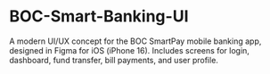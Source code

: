 # BOC-Smart-Banking-UI
A modern UI/UX concept for the BOC SmartPay mobile banking app, designed in Figma for iOS (iPhone 16). Includes screens for login, dashboard, fund transfer, bill payments, and user profile.
